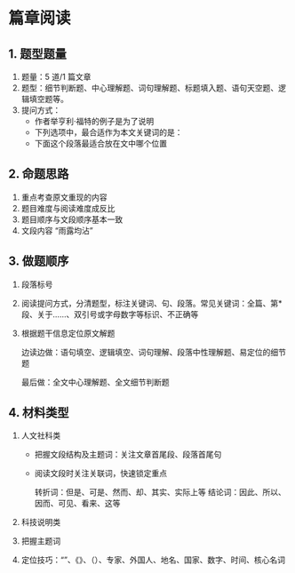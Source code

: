<div><h1>篇章阅读</h1></div>

## 1. 题型题量
1. 题量：5 道/1 篇文章
2. 题型：细节判断题、中心理解题、词句理解题、标题填入题、语句天空题、逻辑填空题等。
3. 提问方式：
   * 作者举亨利·福特的例子是为了说明
   * 下列选项中，最合适作为本文关键词的是：
   * 下面这个段落最适合放在文中哪个位置

## 2. 命题思路
1. 重点考查原文重现的内容
2. 题目难度与阅读难度成反比
3. 题目顺序与文段顺序基本一致
4. 文段内容 “雨露均沾”

## 3. 做题顺序
1. 段落标号
2. 阅读提问方式，分清题型，标注关键词、句、段落。常见关键词：全篇、第*段、关于……、双引号或字母数字等标识、不正确等
3. 根据题干信息定位原文解题

   边读边做：语句填空、逻辑填空、词句理解、段落中性理解题、易定位的细节题

   最后做：全文中心理解题、全文细节判断题

## 4. 材料类型
1. 人文社科类
   * 把握文段结构及主题词：关注文章首尾段、段落首尾句
   * 阅读文段时关注关联词，快速锁定重点

      转折词：但是、可是、然而、却、其实、实际上等
      结论词：因此、所以、因而、可见、看来、这等

2. 科技说明类
1. 把握主题词
2. 定位技巧：“”、《》、（）、专家、外国人、地名、国家、数字、时间、核心名词
